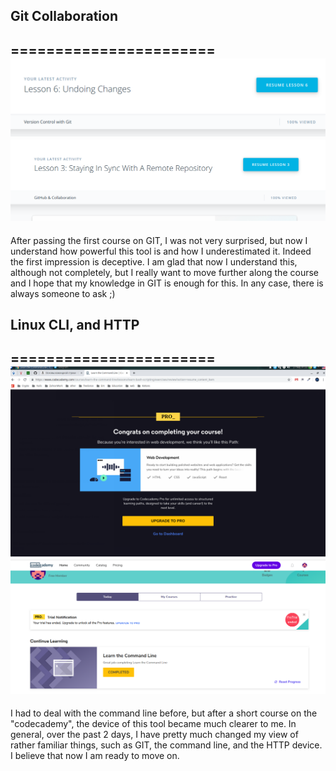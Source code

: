 
## Git Collaboration
=======================
![Git Collaboration finish](/task_git_collaboration/Selection_008.png "GIT course finished")
![Git Collaboration finish](/task_git_collaboration/Selection_009.png "GIT course finished")
-----------------------
After passing the first course on GIT, I was not very surprised, but now I understand how powerful this tool is and how I underestimated it. Indeed the first impression is deceptive. I am glad that now I understand this, although not completely, but I really want to move further along the course and I hope that my knowledge in GIT is enough for this. In any case, there is always someone to ask ;)
## Linux CLI, and HTTP
=======================
![CLI course finish](/task_linux_cli/Selection_003.png "Linux CLI course finished")
![CLI course finish](/task_linux_cli/Selection_004.png "Linux CLI course finished")
-----------------------
I had to deal with the command line before, but after a short course on the "codecademy", the device of this tool became much clearer to me.
In general, over the past 2 days, I have pretty much changed my view of rather familiar things, such as GIT, the command line, and the HTTP device. I believe that now I am ready to move on.
